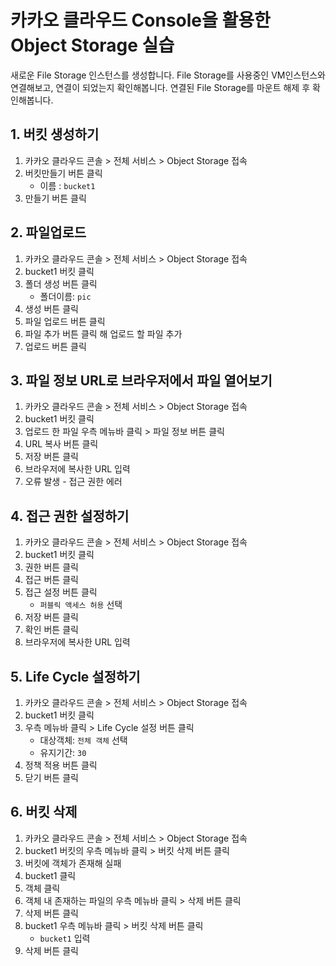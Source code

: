 # 카카오 클라우드 Console을 활용한 Object Storage 실습

새로운 File Storage 인스턴스를 생성합니다. File Storage를 사용중인 VM인스턴스와 연결해보고, 연결이 되었는지 확인해봅니다. 연결된 File Storage를 마운트 해제 후 확인해봅니다.

## 1. 버킷 생성하기


1. 카카오 클라우드 콘솔 > 전체 서비스 > Object Storage 접속
2. 버킷만들기 버튼 클릭
     - 이름 : `bucket1`
3. 만들기 버튼 클릭

## 2. 파일업로드


1. 카카오 클라우드 콘솔 > 전체 서비스 > Object Storage 접속
2. bucket1 버킷 클릭
3. 폴더 생성 버튼 클릭
     - 폴더이름: `pic`
4. 생성 버튼 클릭
5. 파일 업로드 버튼 클릭
6. 파일 추가 버튼 클릭 해 업로드 할 파일 추가
7. 업로드 버튼 클릭

## 3. 파일 정보 URL로 브라우저에서 파일 열어보기


1. 카카오 클라우드 콘솔 > 전체 서비스 > Object Storage 접속
2. bucket1 버킷 클릭
3. 업로드 한 파일 우측 메뉴바 클릭 > 파일 정보 버튼 클릭
4. URL 복사 버튼 클릭
5. 저장 버튼 클릭
6. 브라우저에 복사한 URL 입력 
7. 오류 발생 - 접근 권한 에러

## 4. 접근 권한 설정하기

1. 카카오 클라우드 콘솔 > 전체 서비스 > Object Storage 접속
2. bucket1 버킷 클릭
3. 권한 버튼 클릭
4. 접근 버튼 클릭
5. 접근 설정 버튼 클릭
     - `퍼블릭 액세스 허용` 선택
6. 저장 버튼 클릭
7. 확인 버튼 클릭
8. 브라우저에 복사한 URL 입력

## 5. Life Cycle 설정하기


1. 카카오 클라우드 콘솔 > 전체 서비스 > Object Storage 접속 
2. bucket1 버킷 클릭
3. 우측 메뉴바 클릭 > Life Cycle 설정 버튼 클릭
     - 대상객체: `전체 객체` 선택
     - 유지기간: `30`
4. 정책 적용 버튼 클릭
5. 닫기 버튼 클릭

## 6. 버킷 삭제


1. 카카오 클라우드 콘솔 > 전체 서비스 > Object Storage 접속
2. bucket1 버킷의 우측 메뉴바 클릭 > 버킷 삭제 버튼 클릭
3. 버킷에 객체가 존재해 실패
4. bucket1 클릭
5. 객체 클릭
6. 객체 내 존재하는 파일의 우측 메뉴바 클릭 > 삭제 버튼 클릭
7. 삭제 버튼 클릭
8. bucket1 우측 메뉴바 클릭 > 버킷 삭제 버튼 클릭
     - `bucket1` 입력
9. 삭제 버튼 클릭

